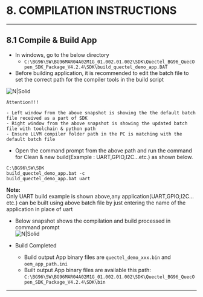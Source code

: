 
# 8. COMPILATION INSTRUCTIONS

 ------------

## 8.1 Compile & Build App
  - In windows, go to the below directory
    - `C:\BG96\SW\BG96MAR04A02M1G_01.002.01.002\SDK\Quectel_BG96_QuecOpen_SDK_Package_V4.2.4\SDK\build_quectel_demo_app.BAT`
  - Before building application, it is recommended to edit the batch file to set the correct path for the compiler tools in the build script<br>

![N|Solid](../pics/BG96/bg96-script-update.jpg)

`Attention!!!`
```warning
- Left window from the above snapshot is showing the the default batch file received as a part of SDK
- Right window from the above snapshot is showing the updated batch file with toolchain & python path
- Ensure LLVM compiler folder path in the PC is matching with the default batch file
```
 - Open the command prompt from the above path and run the command for Clean & new build(Example : UART,GPIO,I2C…etc.) as shown below.

```console
C:\BG96\SW\SDK
build_quectel_demo_app.bat -c
build_quectel_demo_app.bat uart
```
__Note:__<br>
Only UART build example is shown above,any application(UART,GPIO,I2C…etc.) can be built using above batch file by just entering the name of the application in place of uart
  - Below snapshot shows the compilation and build processed in command prompt<br>
  ![N|Solid](../pics/BG96/bg96-compile-build.jpg)

  - Build Completed
    - Build output App binary files are `quectel_demo_xxx.bin` and `oem_app_path.ini`
    - Built output App binary files are available this path: `C:\BG96\SW\BG96MAR04A02M1G_01.002.01.002\SDK\Quectel_BG96_QuecOpen_SDK_Package_V4.2.4\SDK\bin`

------------